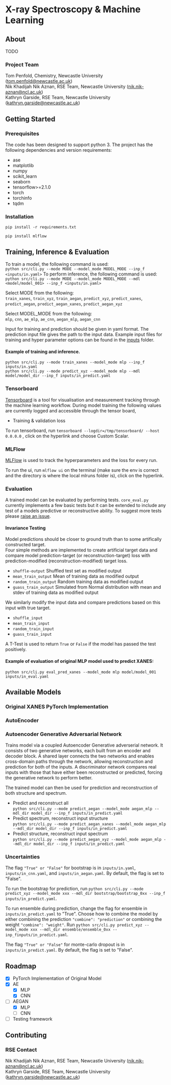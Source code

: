 
# X-ray Spectroscopy & Machine Learning

## About

TODO

### Project Team
Tom Penfold, Chemistry, Newcastle University  ([tom.penfold@newcastle.ac.uk](mailto:tom.penfold@newcastle.ac.uk))  
Nik Khadijah Nik Aznan, RSE Team, Newcastle University  ([nik.nik-aznan@ncl.ac.uk](mailto:nik.nik-aznan@ncl.ac.uk))  
Kathryn Garside, RSE Team, Newcastle University ([kathryn.garside@newcastle.ac.uk](mailto:kathryn.garside@newcastle.ac.uk))


## Getting Started

### Prerequisites
The code has been designed to support python 3. The project has the following dependencies and version requirements:

- ase
- matplotlib
- numpy
- scikit_learn
- seaborn
- tensorflow>=2.1.0
- torch
- torchinfo
- tqdm


### Installation

```
pip install -r requirements.txt
```
```
pip install mlflow
```

## Training, Inference & Evaluation

To train a model, the following command is used:  
```python src/cli.py --mode MODE --model_mode MODEL_MODE --inp_f <inputs/in.yaml>```
To perform inference, the following command is used:
```python src/cli.py --mode MODE --model_mode MODEL_MODE --mdl <model/model_001> --inp_f <inputs/in.yaml>```

Select MODE from the following:  
`train_xanes`, `train_xyz`, `train_aegan`, `predict_xyz`, `predict_xanes`, `predict_aegan`, `predict_aegan_xanes`, `predict_aegan_xyz` 

Select MODEL_MODE from the following:  
`mlp`, `cnn`, `ae_mlp`, `ae_cnn`, `aegan_mlp`, `aegan_cnn`

Input for training and prediction should be given in yaml format. The prediction input file gives the path to the input data. Example input files for training and hyper parameter options can be found in the [inputs](https://github.com/NewcastleRSE/xray-spectroscopy-ml/tree/main/inputs) folder.

#### Example of training and inference. 
```python src/cli.py --mode train_xanes --model_mode mlp --inp_f inputs/in.yaml```  
```python src/cli.py --mode predict_xyz --model_mode mlp --mdl model/model_dir --inp_f inputs/in_predict.yaml```


### Tensorboard

[Tensorboard](https://www.tensorflow.org/tensorboard/get_started) is a tool for visualisation and measurement tracking through the machine learning workflow. During model training the following values are currently logged and accessible through the tensor board,
- Training & validation loss

To run tensorboard, run ```tensorboard --logdir=/tmp/tensorboard/ --host 0.0.0.0``` , click on the hyperlink and choose Custom Scalar.

### MLFlow

[MLFlow](https://mlflow.org) is used to track the hyperparameters and the loss for every run.

To run the ui, run ```mlflow ui``` on the terminal (make sure the env is correct and the directory is where the local mlruns folder is), click on the hyperlink.

### Evaluation 

A trained model can be evaluated by performing tests. ```core_eval.py``` currently implements a few basic tests but it can be extended to include any test of a models predictive or reconstructive ability. To suggest more tests please [raise an issue](https://github.com/NewcastleRSE/xray-spectroscopy-ml/issues).

#### Invariance Testing

Model predictions should be closer to ground truth than to some artifically constructed target.  
Four simple methods are implemented to create artificial target data and compare model prediction-target (or reconstruction-target) loss with prediction-modified (reconstruction-modified) target loss.

- ```shuffle-output``` Shuffled test set as modified output
- ```mean_train_output``` Mean of training data as modified output
- ```random_train_output``` Random training data as modified output
- ```guass_train_output``` Simulated from Normal distribution with mean and stdev of training data as modified output

We similarly modify the input data and compare predictions based on this input with true target.

- ```shuffle_input``` 
- ```mean_train_input``` 
- ```random_train_input``` 
- ```guass_train_input``` 

A T-Test is used to return ```True``` or ```False``` if the model has passed the test positively.


#### Example of evaluation of original MLP model used to predict XANES:

```python src/cli.py eval_pred_xanes --model_mode mlp model/model_001 inputs/in_eval.yaml```


## Available Models

### Original XANES PyTorch Implementation

<!---
To run the mlp version call ```model, score = train_mlp(... )``` in the ```core_learn.py``` and run ```python cli.py learn in.yaml```.

To run the cnn version call ```model, score = train_cnn(... )``` in the ```core_learn.py``` and run ```python cli.py learn in_cnn.yaml```.
--->

### AutoEncoder

<!---
To run the basic AutoEncoder to train xanes :
```python src/cli_ae.py train_xanes inputs/in_cnn.yaml```
and run ```python src/cli_ae.py predict_xyz model/model_0xx inputs/in_predict.yaml``` to run the test.

To run the basic AutoEncoder to train xyz :
```python src/cli_ae.py train_xyz inputs/in_cnn.yaml```
and run ```python src/cli_ae.py predict_xanes model/model_0xx inputs/in_predict.yaml``` to run the test.

--->

### Autoencoder Generative Adversarial Network
Trains model via a coupled Autoencoder Generative adverserial network. It consists of two generative networks, each built from an encoder and decoder block. A shared layer connects the two networks and enables cross-domain paths through the network, allowing reconstruction and prediction for both of the inputs. A discriminator network compares real inputs with those that have either been reconstructed or predicted, forcing the generative network to perform better.

The trained model can then be used for prediction and reconstruction of both structure and spectrum. 

- Predict and reconstruct all  
```python src/cli.py --mode predict_aegan --model_mode aegan_mlp --mdl_dir model_dir --inp_f inputs/in_predict.yaml```  
- Predict spectrum, reconstruct input structure  
```python src/cli.py --mode predict_aegan_xanes --model_mode aegan_mlp --mdl_dir model_dir --inp_f inputs/in_predict.yaml```  
- Predict structure, reconstruct input spectrum  
```python src/cli.py --mode predict_aegan_xyz --model_mode aegan_mlp --mdl_dir model_dir --inp_f inputs/in_predict.yaml```  

<!---
A general layer in the model is MLP consisting of a linear layer, batch norm layer, activation. 

Example model parameters can be found in `in_aegan.yaml`. The user can specify hidden size of linear layers (*hidden_size*), dropout (*dropout*), the number of hidden layers in the encoder-decoder (*n_hl_gen*), shared (*n_hl_shared*) and discriminator (*n_nl_dis*) networks, activation function (*activation*), loss function for the generative (*loss_gen*) and discriminator (*loss_dis*) networks, learning rates (*lr_gen* and *lr_dis*).
--->

### Uncertainties

The flag ```"True" or "False"``` for bootstrap is in ```inputs/in.yaml```, ```inputs/in_cnn.yaml```, and ```inputs/in_aegan.yaml```. By default, the flag is set to "False".

To run the bootstrap for prediction, run ```python src/cli.py --mode predict_xyz --model_mode xxx --mdl_dir bootstrap/bootstrap_0xx --inp_f inputs/in_predict.yaml```.

To run ensemble during prediction, change the flag for ensemble in ```inputs/in_predict.yaml``` to "True". Choose how to combine the model by either combining the prediction ```"combine": "prediction"``` or combining the weight ```"combine": "weight"```.
Run ```python src/cli.py predict_xyz --model_mode xxx --mdl_dir ensemble/ensemble_0xx --inp_finputs/in_predict.yaml```.

The flag ```"True" or "False"``` for monte-carlo dropout is in ```inputs/in_predict.yaml```. By default, the flag is set to "False".



## Roadmap

- [x] PyTorch Implementation of Original Model 
- [x] AE
	- [x] MLP
	- [x] CNN
- [ ] AEGAN
	- [x] MLP
	- [ ] CNN
- [ ] Testing framework  

## Contributing


### RSE Contact
Nik Khadijah Nik Aznan, RSE Team, Newcastle University  ([nik.nik-aznan@ncl.ac.uk](mailto:nik.nik-aznan@ncl.ac.uk))  
Kathryn Garside, RSE Team, Newcastle University ([kathryn.garside@newcastle.ac.uk](mailto:kathryn.garside@newcastle.ac.uk))


<!---
### Main Branch
Protected and can only be pushed to via pull requests. Should be considered stable and a representation of production code.

### Dev Branch
Should be considered fragile, code should compile and run but features may be prone to errors.

### Feature Branches
A branch per feature being worked on.

https://nvie.com/posts/a-successful-git-branching-model/




## License

## Citiation

Please cite the associated papers for this work if you use this code:

```
@article{xxx2021paper,
  title={Title},
  author={Author},
  journal={arXiv},
  year={2021}
}
```
## Acknowledgements
This work was funded by a grant from the UK Research Councils, EPSRC grant ref. EP/L012345/1, “Example project title, please update”.

--->
